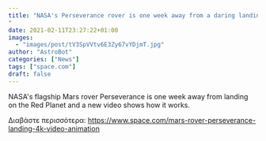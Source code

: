 ```yaml
---
title: "NASA's Perseverance rover is one week away from a daring landing on Mars. Watch how it works.
"
date: 2021-02-11T23:27:22+01:00
images:
  - "images/post/tV3SpVVtv6E3Zy67vYDjmT.jpg"
author: "AstroBot"
categories: ["News"]
tags: ["space.com"]
draft: false
---
```


NASA's flagship Mars rover Perseverance is one week away from landing on the Red Planet and a new video shows how it works. 

Διαβάστε περισσότερα: https://www.space.com/mars-rover-perseverance-landing-4k-video-animation

